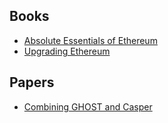 ## Books
- [Absolute Essentials of Ethereum](https://drive.google.com/file/d/139Sc9NgrgxdqaPGWVDLGzll6AVAwna8D/view?usp=sharing)
- [Upgrading Ethereum](https://eth2book.info/capella/)
## Papers
- [Combining GHOST and Casper](https://arxiv.org/pdf/2003.03052)
